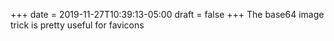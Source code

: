 +++
date = 2019-11-27T10:39:13-05:00
draft = false
+++
The base64 image trick is pretty useful for favicons